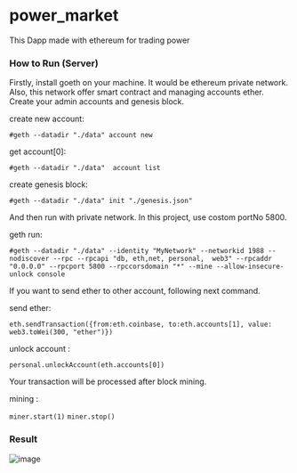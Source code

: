 # power_market
This Dapp made with ethereum for trading power

### How to Run (Server)
Firstly, install goeth on your machine. It would be ethereum private network. Also, this network offer smart contract and managing accounts ether.
Create your admin accounts and genesis block.

create new account:

```#geth --datadir "./data" account new```

get account[0]:

```#geth --datadir "./data"  account list```

create genesis block:

```#geth --datadir "./data" init "./genesis.json"```

And then run with private network. In this project, use costom portNo 5800.

geth run:

```#geth --datadir "./data" --identity "MyNetwork" --networkid 1988 --nodiscover --rpc --rpcapi "db, eth,net, personal,  web3" --rpcaddr "0.0.0.0" --rpcport 5800 --rpccorsdomain "*" --mine --allow-insecure-unlock console```

If you want to send ether to other account, following next command.

send ether:

```eth.sendTransaction({from:eth.coinbase, to:eth.accounts[1], value: web3.toWei(300, "ether")})```

unlock account :

```personal.unlockAccount(eth.accounts[0])```

Your transaction will be processed after block mining.

mining :

```miner.start(1)```
```miner.stop()```

### Result
![image](https://user-images.githubusercontent.com/23163982/72681187-69d9a280-3b04-11ea-8fb3-1f65ddcc8e1b.png)
